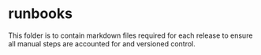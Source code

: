 # runbooks

This folder is to contain markdown files required for each release to ensure all manual steps are accounted for and versioned control.
